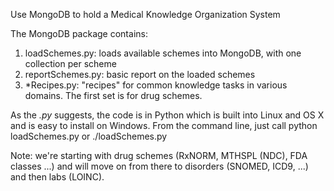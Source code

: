Use MongoDB to hold a Medical Knowledge Organization System

The MongoDB package contains:

1. loadSchemes.py: loads available schemes into MongoDB, with one collection per scheme
2. reportSchemes.py: basic report on the loaded schemes
3. *Recipes.py: "recipes" for common knowledge tasks in various domains. The first set is for drug schemes.
 
As the _.py_ suggests, the code is in Python which is built into Linux and OS X and is easy to install on Windows. From the command line, just
call 
    python loadSchemes.py
or 
    ./loadSchemes.py

Note: we're starting with drug schemes (RxNORM, MTHSPL (NDC), FDA classes ...) and will move on from there to disorders (SNOMED, ICD9, ...) and then labs (LOINC).
